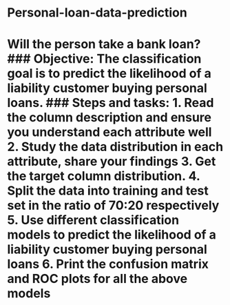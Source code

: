 # Personal-loan-data-prediction
# Will the person take a bank loan? ### Objective: The classification goal is to predict the likelihood of a liability customer buying personal loans.  ### Steps and tasks:  1. Read the column description and ensure you understand each attribute well 2. Study the data distribution in each attribute, share your findings 3. Get the target column distribution. 4. Split the data into training and test set in the ratio of 70:20 respectively 5. Use different classification models to predict the likelihood of a liability customer buying personal loans 6. Print the confusion matrix and ROC plots for all the above models
